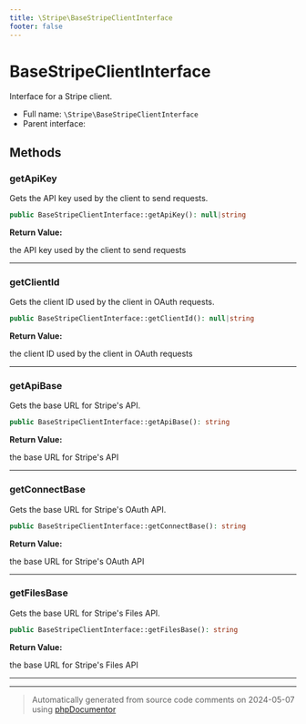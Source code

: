 ```yaml
---
title: \Stripe\BaseStripeClientInterface
footer: false
---
```


# BaseStripeClientInterface

Interface for a Stripe client.



* Full name: `\Stripe\BaseStripeClientInterface`
* Parent interface: [](../../classes.md)



## Methods

### getApiKey

Gets the API key used by the client to send requests.

```php
public BaseStripeClientInterface::getApiKey(): null|string
```









**Return Value:**

the API key used by the client to send requests



---
### getClientId

Gets the client ID used by the client in OAuth requests.

```php
public BaseStripeClientInterface::getClientId(): null|string
```









**Return Value:**

the client ID used by the client in OAuth requests



---
### getApiBase

Gets the base URL for Stripe's API.

```php
public BaseStripeClientInterface::getApiBase(): string
```









**Return Value:**

the base URL for Stripe's API



---
### getConnectBase

Gets the base URL for Stripe's OAuth API.

```php
public BaseStripeClientInterface::getConnectBase(): string
```









**Return Value:**

the base URL for Stripe's OAuth API



---
### getFilesBase

Gets the base URL for Stripe's Files API.

```php
public BaseStripeClientInterface::getFilesBase(): string
```









**Return Value:**

the base URL for Stripe's Files API



---


---
> Automatically generated from source code comments on 2024-05-07 using [phpDocumentor](http://www.phpdoc.org/)
